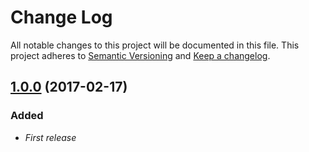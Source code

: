 ﻿# Change Log
All notable changes to this project will be documented in this file.
This project adheres to [Semantic Versioning](http://semver.org/) and [Keep a changelog](https://github.com/olivierlacan/keep-a-changelog).

## [1.0.0](https://github.com/idealista-tech/prometheus_alertmanager-role/tree/1.0.0) (2017-02-17)
### Added
- *First release*
